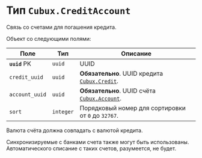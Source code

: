 Тип `Cubux.CreditAccount`
=========================

Связь со счетами для погашения кредита.

Объект со следующими полями:

Поле | Тип | Описание
---- | --- | --------
**`uuid`** PK   | `uuid`    | UUID
`credit_uuid`   | `uuid`    | **Обязательно**. UUID кредита [`Cubux.Credit`][Cubux.Credit].
`account_uuid`  | `uuid`    | **Обязательно**. UUID счёта [`Cubux.Account`][Cubux.Account].
`sort`          | `integer` | Порядковый номер для сортировки от `0` до `32767`.

Валюта счёта должна совпадать с валютой кредита.

Синхронизируемые с банками счета также могут быть использованы.
Автоматического списание с таких счетов, разумеется, не будет.


[Cubux.Account]: ./account.md
[Cubux.Credit]: ./credit.md
